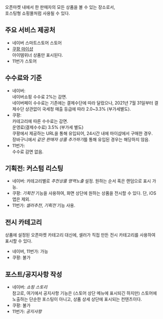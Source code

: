 오픈마켓 내에서 한 판매자의 모든 상품을 볼 수 있는 장소로서,  
호스팅형 쇼핑몰처럼 사용될 수 있다. 

## 주요 서비스 제공처
- 네이버 스마트스토어 스토어
- [쿠팡 마이샵](https://marketplace.coupangcorp.com/s/blog/sales-news4-MCFREAILBPZVGQ7OP55BRICDBZYM)  
아이템위너 상품만 표시된다.
- 11번가 스토어

## 수수료와 기준
- 네이버:  
네이버쇼핑 수수료 2%는 감면.  
네이버페이 수수료는 기존에는 결제수단에 따라 달랐으나, 2021년 7월 31일부터 결제수단 상관없이 국세청 매출 등급에 따라 2.0~3.3% (부가세별도).
- 쿠팡:  
카테고리에 따른 수수료는 감면.  
운영료(결제수수료) 3.5% (부가세 별도)   
쿠팡에서 제공하는 URL을 통해 유입되어, 24시간 내에 마이샵에서 구매한 경우.  
장바구니에서 *같은 판매자 상품 추가하기*를 통해 유입된 경우는 해당하지 않음.
- 11번가:  
수수료 감면 없음.



## 기획전: 커스텀 리스팅
- 네이버: 카테고리별로 *추천상품 영역노출* 설정. 원하는 순서 혹은 랜덤으로 표시 가능.
- 쿠팡: *기획전* 기능을 사용하여, 화면 상단에 원하는 상품을 전시할 수 있다. 단, iOS 앱은 제외.
- 11번가: *셀러추천*, *기획전* 기능 사용.

## 전시 카테고리
상품에 설정된 오픈마켓 카테고리 대신에, 셀러가 직접 만든 전시 카테고리를 사용하여 표시할 수 있다. 
- 네이버, 11번가: 가능
- 쿠팡: 불가

## 포스트/공지사항 작성
- 네이버: *쇼핑 스토리*  
참고로, 여기에서 공지사항 기능은 (스토어 상단 메뉴에 표시되긴 하지만) 스토어에 노출하는 단순한 포스팅이 아니고, 상품 상세 상단에 표시되는 컨텐츠이다.  
- 쿠팡: 불가
- 11번가: *공지사항*